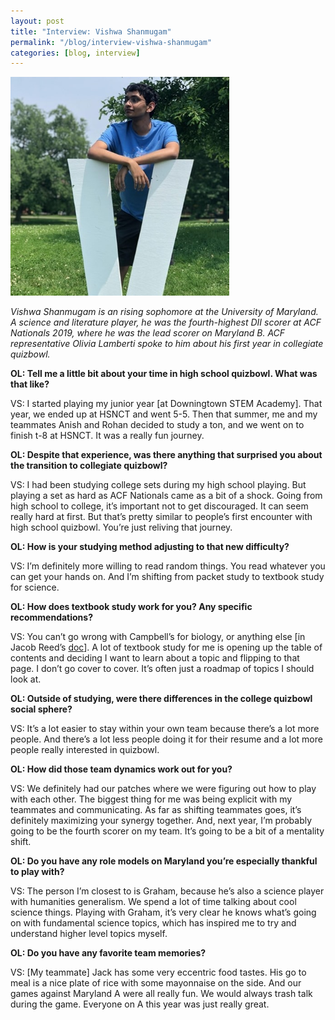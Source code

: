 ```yaml
---
layout: post
title: "Interview: Vishwa Shanmugam"
permalink: "/blog/interview-vishwa-shanmugam"
categories: [blog, interview]
---
```


<img src="/blog/images/vishwa-shanmugam.jpg" style="width:350px;"/>

*Vishwa Shanmugam is an rising sophomore at the University of Maryland. A science and literature player, he was the fourth-highest DII scorer at ACF Nationals 2019, where he was the lead scorer on Maryland B. ACF representative Olivia Lamberti spoke to him about his first year in collegiate quizbowl.*

**OL: Tell me a little bit about your time in high school quizbowl. What was that like?**

VS: I started playing my junior year [at Downingtown STEM Academy]. That year, we ended up at HSNCT and went 5-5. Then that summer, me and my teammates Anish and Rohan decided to study a ton, and we went on to finish t-8 at HSNCT. It was a really fun journey.

**OL: Despite that experience, was there anything that surprised you about the transition to collegiate quizbowl?**

VS: I had been studying college sets during my high school playing. But playing a set as hard as ACF Nationals came as a bit of a shock. Going from high school to college, it’s important not to get discouraged. It can seem really hard at first. But that’s pretty similar to people’s first encounter with high school quizbowl. You’re just reliving that journey.

**OL: How is your studying method adjusting to that new difficulty?**

VS: I’m definitely more willing to read random things. You read whatever you can get your hands on. And I’m shifting from packet study to textbook study for science.

**OL: How does textbook study work for you? Any specific recommendations?**

VS: You can’t go wrong with Campbell’s for biology, or anything else [in Jacob Reed’s [doc](https://docs.google.com/document/d/1T4b8g_qTGsO_8ExU8Z_C4nzjDsw7jXr21lDOn2SBS3g/edit)]. A lot of textbook study for me is opening up the table of contents and deciding I want to learn about a topic and flipping to that page. I don’t go cover to cover. It’s often just a roadmap of topics I should look at.

**OL: Outside of studying, were there differences in the college quizbowl social sphere?**

VS: It’s a lot easier to stay within your own team because there’s a lot more people. And there’s a lot less people doing it for their resume and a lot more people really interested in quizbowl.

**OL: How did those team dynamics work out for you?**

VS: We definitely had our patches where we were figuring out how to play with each other. The biggest thing for me was being explicit with my teammates and communicating. As far as shifting teammates goes, it’s definitely maximizing your synergy together. And, next year, I’m probably going to be the fourth scorer on my team. It’s going to be a bit of a mentality shift.

**OL: Do you have any role models on Maryland you’re especially thankful to play with?**

VS: The person I’m closest to is Graham, because he’s also a science player with humanities generalism. We spend a lot of time talking about cool science things. Playing with Graham, it’s very clear he knows what’s going on with fundamental science topics, which has inspired me to try and understand higher level topics myself.

**OL: Do you have any favorite team memories?**

VS: [My teammate] Jack has some very eccentric food tastes. His go to meal is a nice plate of rice with some mayonnaise on the side. And our games against Maryland A were all really fun. We would always trash talk during the game. Everyone on A this year was just really great.



